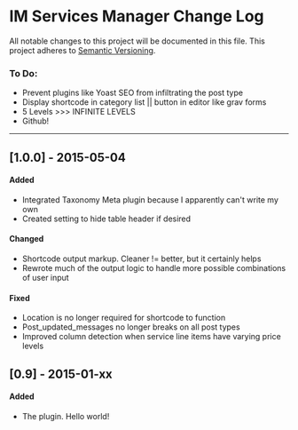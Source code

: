 # IM Services Manager Change Log
All notable changes to this project will be documented in this file.
This project adheres to [Semantic Versioning](http://semver.org/).

### To Do:
- Prevent plugins like Yoast SEO from infiltrating the post type
- Display shortcode in category list || button in editor like grav forms
- 5 Levels >>> INFINITE LEVELS
- Github!

_ _ _


## [1.0.0] - 2015-05-04
#### Added
- Integrated Taxonomy Meta plugin because I apparently can't write my own
- Created setting to hide table header if desired

#### Changed
- Shortcode output markup. Cleaner != better, but it certainly helps
- Rewrote much of the output logic to handle more possible combinations of user input

#### Fixed
- Location is no longer required for shortcode to function
- Post_updated_messages no longer breaks on all post types
- Improved column detection when service line items have varying price levels

## [0.9] - 2015-01-xx
#### Added
- The plugin. Hello world!